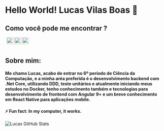 # Hello World! Lucas Vilas Boas 👋
## Como você pode me encontrar ?

  <div style="margin-left:5px">
    <a target="_blank" href="https://www.linkedin.com/in/lucas-vilas-boas-l-a348b313a/">
      <img align="left" alt="LinkdeIN" width="22px" src="https://image.flaticon.com/icons/svg/1409/1409945.svg" />
    </a>
     <a target="_blank" href="mailto:lucasvilasboaslage@gmail.com">
       <img align="left" alt="LinkdeIN" width="22px" src="https://image.flaticon.com/icons/svg/732/732200.svg" />
     </a>
     <a target="_blank" href="https://api.whatsapp.com/send?phone=5531998702381">
      <img align="left" alt="Whatsapp" width="22px" src="https://image.flaticon.com/icons/svg/733/733585.svg" />
    </a>
 </div>
<br>
<br>

## Sobre mim:
#### Me chamo Lucas, acabo de entrar no 6º período de Ciência da Computação, e a minha aréa preferida é o desenvolvimento backend com .Net Core, utilizando DDD, teste unitários e atualmente iniciando meus estudos no Docker, tenho conhecimento também e tecnologias para desenvolvimento de frontend com Angular 9+ e um breve conhecimento em React Native para aplicações mobile.

#### ⚡ Fun fact: In my computer, it works.


![Lucas GitHub Stats](https://github-readme-stats.vercel.app/api?username=VilasBoas1407&show_icons=true)
<!--
**VilasBoas1407/VilasBoas1407** is a ✨ _special_ ✨ repository because its `README.md` (this file) appears on your GitHub profile.

Here are some ideas to get you started:

- 🔭 I’m currently working on ...
- 🌱 I’m currently learning ...
- 👯 I’m looking to collaborate on ...
- 🤔 I’m looking for help with ...
- 💬 Ask me about ...
- 📫 How to reach me: ...
- 😄 Pronouns: ...
- ⚡ Fun fact: ...
-->
